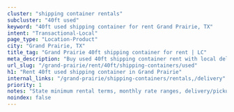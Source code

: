 ```yaml
---
cluster: "shipping container rentals"
subcluster: "40ft used"
keyword: "40ft used shipping container for rent Grand Prairie, TX"
intent: "Transactional-Local"
page_type: "Location-Product"
city: "Grand Prairie, TX"
title_tag: "Grand Prairie 40ft shipping container for rent | LC"
meta_description: "Buy used 40ft shipping container rent with local delivery in Grand Prairie, TX. LC Container — local Since 2003. Request a fast quote today."
url_slug: "/grand-prairie/rent/40ft/shipping-containers/used"
h1: "Rent 40ft used shipping container in Grand Prairie"
internal_links: "/grand-prairie/shipping-containers/rentals,/delivery"
priority: 1
notes: "State minimum rental terms, monthly rate ranges, delivery/pickup fees, service area."
noindex: false
---
```


<!-- TODO: Add unique city/inventory copy, images, and internal links here. -->
